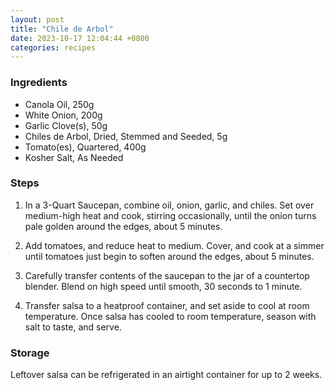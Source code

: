 ```yaml
---
layout: post
title: "Chile de Arbol"
date: 2023-10-17 12:04:44 +0800
categories: recipes
---
```


### Ingredients

- Canola Oil, 250g
- White Onion, 200g
- Garlic Clove(s), 50g
- Chiles de Arbol, Dried, Stemmed and Seeded, 5g
- Tomato(es), Quartered, 400g
- Kosher Salt, As Needed

### Steps

1. In a 3-Quart Saucepan, combine oil, onion, garlic, and chiles. Set over medium-high heat and cook, stirring occasionally, until the onion turns pale golden around the edges, about 5 minutes.

2. Add tomatoes, and reduce heat to medium. Cover, and cook at a simmer until tomatoes just begin to soften around the edges, about 5 minutes.

3. Carefully transfer contents of the saucepan to the jar of a countertop blender. Blend on high speed until smooth, 30 seconds to 1 minute.

4. Transfer salsa to a heatproof container, and set aside to cool at room temperature. Once salsa has cooled to room temperature, season with salt to taste, and serve.

### Storage
Leftover salsa can be refrigerated in an airtight container for up to 2 weeks.

[Jekyll-Docs]: https://jekyllrb.com/docs/home
[Jekyll-Gh]:  https://github.com/jekyll/jekyll
[Jekyll-Talk]: https://talk.jekyllrb.com/